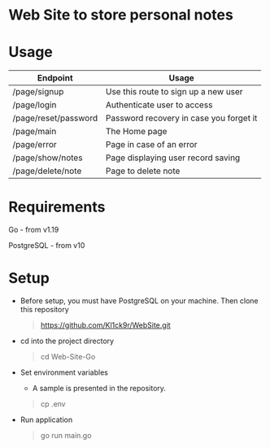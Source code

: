 # Web Site to store personal notes



# Usage

Endpoint | Usage
------------ | -------------
/page/signup | Use this route to sign up a new user
/page/login   | Authenticate user to access
/page/reset/password | Password recovery in case you forget it
/page/main           | The Home page
/page/error        | Page in case of an error
/page/show/notes    |  Page displaying user record saving
/page/delete/note  | Page to delete note 


# Requirements

Go - from v1.19

PostgreSQL - from v10


# Setup
- Before setup, you must have PostgreSQL on your machine. Then clone this repository

    > https://github.com/Kl1ck9r/WebSite.git

- cd into the project directory

   > cd Web-Site-Go

- Set environment variables

  - A sample is presented in the repository.
  
  > cp .env

- Run application

  > go run main.go
